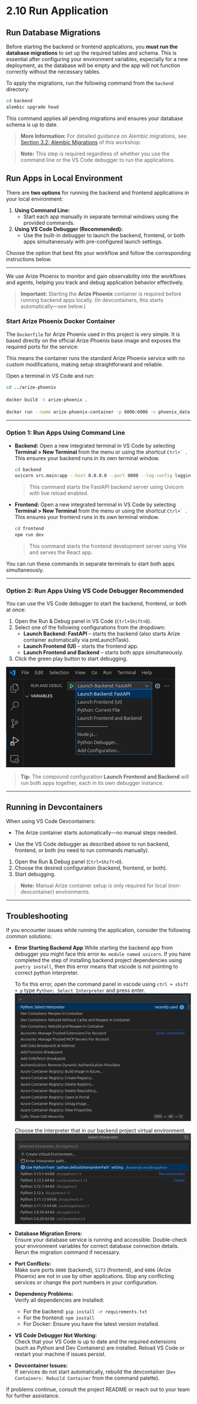 # 2.10 Run Application

## Run Database Migrations

Before starting the backend or frontend applications, you **must run the database migrations** to set up the required tables and schema. This is essential after configuring your environment variables, especially for a new deployment, as the database will be empty and the app will not function correctly without the necessary tables.

To apply the migrations, run the following command from the `backend` directory:

```bash
cd backend
alembic upgrade head
```

This command applies all pending migrations and ensures your database schema is up to date.
> **More Information:** For detailed guidance on Alembic migrations, see [Section 3.2: Alembic Migrations](../03-Setting-Up-Data-in-PostgreSQL/02-Alembic-Migrations.md) of this workshop.

> **Note:** This step is required regardless of whether you use the command line or the VS Code debugger to run the applications.

## Run Apps in Local Environment

There are **two options** for running the backend and frontend applications in your local environment:

1. **Using Command Line:**
    - Start each app manually in separate terminal windows using the provided commands.
2. **Using VS Code Debugger (Recommended):**
    - Use the built-in debugger to launch the backend, frontend, or both apps simultaneously with pre-configured launch settings.

Choose the option that best fits your workflow and follow the corresponding instructions below.

---

We use Arize Phoenix to monitor and gain observability into the workflows and agents, helping you track and debug application behavior effectively.
 
> **Important:** Starting the **Arize Phoenix** container is required before running backend apps locally. (In devcontainers, this starts automatically—see below.)


### Start Arize Phoenix Docker Container

The `Dockerfile` for Arize Phoenix used in this project is very simple. It is based directly on the official Arize Phoenix base image and exposes the required ports for the service:

This means the container runs the standard Arize Phoenix service with no custom modifications, making setup straightforward and reliable.

Open a terminal in VS Code and run:

```bash
cd ../arize-phoenix

docker build -t arize-phoenix .

docker run --name arize-phoenix-container -p 6006:6006 -v phoenix_data:/root/.phoenix/ arize-phoenix
```

---

### Option 1: Run Apps Using Command Line

- **Backend:**
  Open a new integrated terminal in VS Code by selecting **Terminal > New Terminal** from the menu or using the shortcut ``Ctrl+` ``. This ensures your backend runs in its own terminal window.

  ```bash
  cd backend
  uvicorn src.main:app --host 0.0.0.0 --port 8000 --log-config logging_config.yaml --reload
  ```
  > This command starts the FastAPI backend server using Uvicorn with live reload enabled.

- **Frontend:**
  Open a new integrated terminal in VS Code by selecting **Terminal > New Terminal** from the menu or using the shortcut ``Ctrl+` ``. This ensures your frontend runs in its own terminal window.

  ```bash
  cd frontend
  npm run dev
  ```
  > This command starts the frontend development server using Vite and serves the React app.


You can run these commands in separate terminals to start both apps simultaneously.

---

### Option 2: Run Apps Using VS Code Debugger **Recommended**

You can use the VS Code debugger to start the backend, frontend, or both at once:

1. Open the Run & Debug panel in VS Code (`Ctrl+Shift+D`).
2. Select one of the following configurations from the dropdown:
    - **Launch Backend: FastAPI** – starts the backend (also starts Arize container automatically via preLaunchTask).
    - **Launch Frontend (UI)** – starts the frontend app.
    - **Launch Frontend and Backend** – starts both apps simultaneously.
3. Click the green play button to start debugging.

![debugger-dropdown](../img/debugger-drop-down.png)

> **Tip:** The compound configuration **Launch Frontend and Backend** will run both apps together, each in its own debugger instance.

---

## Running in Devcontainers

When using VS Code Devcontainers:
- The Arize container starts automatically—no manual steps needed.

- Use the VS Code debugger as described above to run backend, frontend, or both (no need to run commands manually).

1. Open the Run & Debug panel (`Ctrl+Shift+D`).
2. Choose the desired configuration (backend, frontend, or both).
3. Start debugging.

> **Note:** Manual Arize container setup is only required for local (non-devcontainer) environments.


---

## Troubleshooting

If you encounter issues while running the application, consider the following common solutions:

- **Error Starting Backend App**
  While starting the backend app from debugger you might face this error `No module named uvicorn`. If you have completed the step of installing backend project dependencies using `poetry install`, then this error means that vscode is not pointing to correct python interpreter.

  To fix this error, open the command panel in vscode using `ctrl + shift + p` type `Python: Select Interpreter` and press enter.
  ![Command Pallete Select Python Interpreter.](../img/select-python-interpreter-option.png)

  Choose the interpreter that in our backend project virtual environment.
  ![Select Default Interpreter Option.](../img/default-python-interpreter.png)

- **Database Migration Errors:**  
  Ensure your database service is running and accessible. Double-check your environment variables for correct database connection details. Rerun the migration command if necessary.

- **Port Conflicts:**  
  Make sure ports `8000` (backend), `5173` (frontend), and `6006` (Arize Phoenix) are not in use by other applications. Stop any conflicting services or change the port numbers in your configuration.

- **Dependency Problems:**  
  Verify all dependencies are installed:
  - For the backend: `pip install -r requirements.txt`
  - For the frontend: `npm install`
  - For Docker: Ensure you have the latest version installed.

- **VS Code Debugger Not Working:**  
  Check that your VS Code is up to date and the required extensions (such as Python and Dev Containers) are installed. Reload VS Code or restart your machine if issues persist.

- **Devcontainer Issues:**  
  If services do not start automatically, rebuild the devcontainer (`Dev Containers: Rebuild Container` from the command palette).

If problems continue, consult the project README or reach out to your team for further assistance.